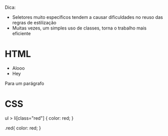 <!-- combinadores -->
Dica:
- Seletores muito específicos tendem a causar dificuldades no reuso das regras de estilização
- Muitas vezes, um simples uso de classes, torna o trabalho mais eficiente

# HTML

<ul>
  <li>Alooo</li>
  <li class="red">Hey</li>
</ul>

<p class="red">Para um parágrafo</p>

# CSS

ul > li[class="red"] {
	color: red;
}

<!-- mais eficiente -->

.red{
    color: red;
}